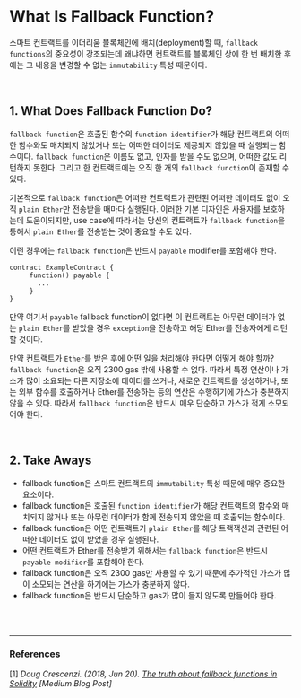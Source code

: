 # What Is Fallback Function?

스마트 컨트랙트를 이더리움 블록체인에 배치(deployment)할 때, `fallback functions`의 중요성이 강조되는데 왜냐하면 컨트랙트를 블록체인 상에 한 번 배치한 후에는 그 내용을 변경할 수 없는 `immutability` 특성 때문이다. 

<br/>

## 1. What Does Fallback Function Do?

`fallback function`은 호출된 함수의 `function identifier`가 해당 컨트랙트의 어떠한 함수와도 매치되지 않았거나 또는 어떠한 데이터도 제공되지 않았을 때 실행되는 함수이다. `fallback function`은 이름도 없고, 인자를 받을 수도 없으며, 어떠한 값도 리턴하지 못한다. 그리고 한 컨트랙트에는 오직 한 개의 `fallback function`이 존재할 수 있다. 

기본적으로 `fallback function`은 어떠한 컨트랙트가 관련된 어떠한 데이터도 없이 오직 `plain Ether`만 전송받을 때마다 실행된다. 이러한 기본 디자인은 사용자를 보호하는데 도움이되지만, use case에 따라서는 당신의 컨트랙트가 `fallback function`을 통해서 `plain Ether`를 전송받는 것이 중요할 수도 있다. 

이런 경우에는 `fallback function`은 반드시 `payable` modifier를 포함해야 한다.

```solidity
contract ExampleContract { 
     function() payable { 
       ...
     }
}
```

만약 여기서 `payable` fallback function이 없다면 이 컨트랙트는 아무런 데이터가 없는 `plain Ether`를 받았을 경우 `exception`을 전송하고 해당 Ether를 전송자에게 리턴할 것이다.

만약 컨트랙트가 `Ether`를 받은 후에 어떤 일을 처리해야 한다면 어떻게 해야 할까? `fallback function`은 오직 2300 gas 밖에 사용할 수 없다. 따라서 특정 연산이나 가스가 많이 소요되는 다른 저장소에 데이터를 쓰거나, 새로운 컨트랙트를 생성하거나, 또는 외부 함수를 호출하거나 Ether를 전송하는 등의 연산은 수행하기에 가스가 충분하지 않을 수 있다. 따라서 `fallback function`은 반드시 매우 단순하고 가스가 적게 소모되어야 한다.

<br/>

## 2. Take Aways

- fallback function은 스마트 컨트랙트의 `immutability` 특성 때문에 매우 중요한 요소이다.
- fallback function은 호출된 `function identifier`가 해당 컨트랙트의 함수와 매치되지 않거나 또는 아무런 데이터가 함께 전송되지 않았을 때 호출되는 함수이다.
- fallback function은 어떤 컨트랙트가 `plain Ether`를 해당 트랙잭션과 관련된 어떠한 데이터도 없이 받았을 경우 실행된다. 
- 어떤 컨트랙트가 Ether를 전송받기 위해서는 `fallback function`은 반드시 `payable modifier`를 포함해야 한다.
- fallback function은 오직 2300 gas만 사용할 수 있기 때문에 추가적인 가스가 많이 소모되는 연산을 하기에는 가스가 충분하지 않다.
- fallback function은 반드시 단순하고 gas가 많이 들지 않도록 만들어야 한다.

<br/>

<br/>

---

### References

\[1\] *Doug Crescenzi. (2018, Jun 20). [The truth about fallback functions in Solidity][1] [Medium Blog Post]*

[1]: https://medium.com/upstate-interactive/the-truth-about-fallback-functions-in-solidity-a2c604f8e66b#:~:text=Fallback%20functions%20are%20triggered%20when,data%20associated%20with%20the%20transaction

